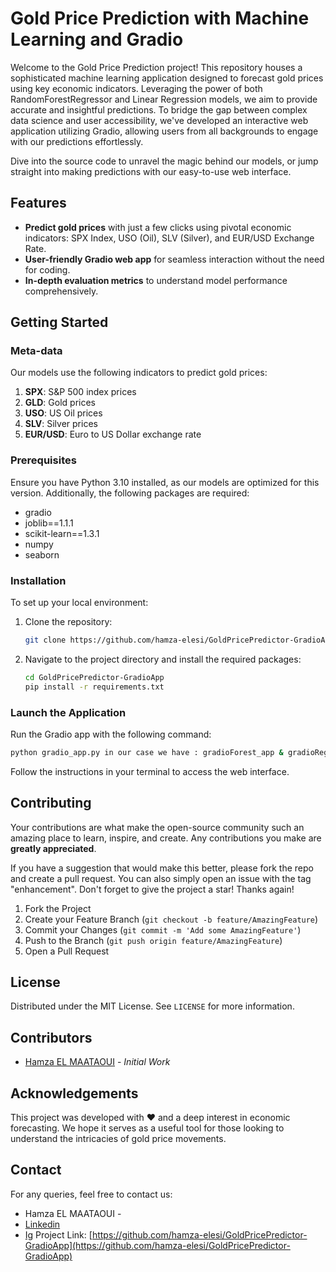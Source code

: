 # Gold Price Prediction with Machine Learning and Gradio

Welcome to the Gold Price Prediction project! This repository houses a sophisticated machine learning application designed to forecast gold prices using key economic indicators. Leveraging the power of both RandomForestRegressor and Linear Regression models, we aim to provide accurate and insightful predictions. To bridge the gap between complex data science and user accessibility, we've developed an interactive web application utilizing Gradio, allowing users from all backgrounds to engage with our predictions effortlessly.

Dive into the source code to unravel the magic behind our models, or jump straight into making predictions with our easy-to-use web interface.

## Features
- **Predict gold prices** with just a few clicks using pivotal economic indicators: SPX Index, USO (Oil), SLV (Silver), and EUR/USD Exchange Rate.
- **User-friendly Gradio web app** for seamless interaction without the need for coding.
- **In-depth evaluation metrics** to understand model performance comprehensively.

## Getting Started

### Meta-data
Our models use the following indicators to predict gold prices:
1. **SPX**: S&P 500 index prices
2. **GLD**: Gold prices
3. **USO**: US Oil prices
4. **SLV**: Silver prices
5. **EUR/USD**: Euro to US Dollar exchange rate

### Prerequisites
Ensure you have Python 3.10 installed, as our models are optimized for this version. Additionally, the following packages are required:
- gradio
- joblib==1.1.1
- scikit-learn==1.3.1
- numpy
- seaborn

### Installation
To set up your local environment:
1. Clone the repository:
   ```sh
   git clone https://github.com/hamza-elesi/GoldPricePredictor-GradioApp.git
   ```
2. Navigate to the project directory and install the required packages:
   ```sh
   cd GoldPricePredictor-GradioApp
   pip install -r requirements.txt
   ```

### Launch the Application
Run the Gradio app with the following command:
```sh
python gradio_app.py in our case we have : gradioForest_app & gradioReg_app and fullapp
```
Follow the instructions in your terminal to access the web interface.

## Contributing
Your contributions are what make the open-source community such an amazing place to learn, inspire, and create. Any contributions you make are **greatly appreciated**.

If you have a suggestion that would make this better, please fork the repo and create a pull request. You can also simply open an issue with the tag "enhancement".
Don't forget to give the project a star! Thanks again!

1. Fork the Project
2. Create your Feature Branch (`git checkout -b feature/AmazingFeature`)
3. Commit your Changes (`git commit -m 'Add some AmazingFeature'`)
4. Push to the Branch (`git push origin feature/AmazingFeature`)
5. Open a Pull Request

## License
Distributed under the MIT License. See `LICENSE` for more information.

## Contributors
- [Hamza EL MAATAOUI](https://github.com/hamza-elesi) - *Initial Work*

## Acknowledgements
This project was developed with ❤️ and a deep interest in economic forecasting. We hope it serves as a useful tool for those looking to understand the intricacies of gold price movements.

## Contact
For any queries, feel free to contact us:
- Hamza EL MAATAOUI - 
- [Linkedin](https://www.linkedin.com/in/hamza-el-maataoui/)
- [Ig](@inkohamza)
Project Link: [https://github.com/hamza-elesi/GoldPricePredictor-GradioApp](https://github.com/hamza-elesi/GoldPricePredictor-GradioApp)

